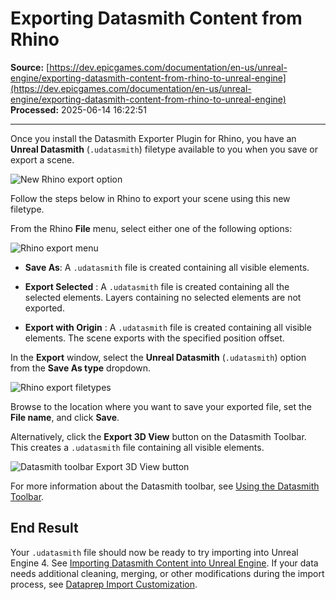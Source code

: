 # Exporting Datasmith Content from Rhino

**Source:** [https://dev.epicgames.com/documentation/en-us/unreal-engine/exporting-datasmith-content-from-rhino-to-unreal-engine](https://dev.epicgames.com/documentation/en-us/unreal-engine/exporting-datasmith-content-from-rhino-to-unreal-engine)  
**Processed:** 2025-06-14 16:22:51

---

Once you install the Datasmith Exporter Plugin for Rhino, you have an **Unreal Datasmith** (`.udatasmith`) filetype available to you when you save or export a scene.

![New Rhino export option](https://d1iv7db44yhgxn.cloudfront.net/documentation/images/41ea7905-6675-4746-86f7-ca916216b4c7/rhinoexportoption.png "New Rhino export option")

Follow the steps below in Rhino to export your scene using this new filetype.

From the Rhino **File** menu, select either one of the following options:

![Rhino export menu](https://d1iv7db44yhgxn.cloudfront.net/documentation/images/59c8b539-3498-4796-9a79-9a6796b7fbe4/rhinoexportmenu.png "Rhino export menu")

-   **Save As**: A `.udatasmith` file is created containing all visible elements.
    
-   **Export Selected** : A `.udatasmith` file is created containing all the selected elements. Layers containing no selected elements are not exported.
    
-   **Export with Origin** : A `.udatasmith` file is created containing all visible elements. The scene exports with the specified position offset.
    

In the **Export** window, select the **Unreal Datasmith** (`.udatasmith`) option from the **Save As type** dropdown.

![Rhino export filetypes](https://d1iv7db44yhgxn.cloudfront.net/documentation/images/76a8ffa2-eda6-4eab-815e-cf82ed9a6918/rhinoexportfiletype.png "Rhino export filetypes")

Browse to the location where you want to save your exported file, set the **File name**, and click **Save**.

Alternatively, click the **Export 3D View** button on the Datasmith Toolbar. This creates a `.udatasmith` file containing all visible elements.

![Datasmith toolbar Export 3D View button](https://d1iv7db44yhgxn.cloudfront.net/documentation/images/ee932da3-4284-419a-8b7c-5c7ff02acb52/datasmith-export-3d-view.png)

For more information about the Datasmith toolbar, see [Using the Datasmith Toolbar](/documentation/en-us/unreal-engine/using-datasmith-with-rhino-in-unreal-engine#toolbar).

## End Result

Your `.udatasmith` file should now be ready to try importing into Unreal Engine 4. See [Importing Datasmith Content into Unreal Engine](/documentation/en-us/unreal-engine/importing-datasmith-content-into-unreal-engine). If your data needs additional cleaning, merging, or other modifications during the import process, see [Dataprep Import Customization](/documentation/en-us/unreal-engine/dataprep-import-customization-in-unreal-engine).